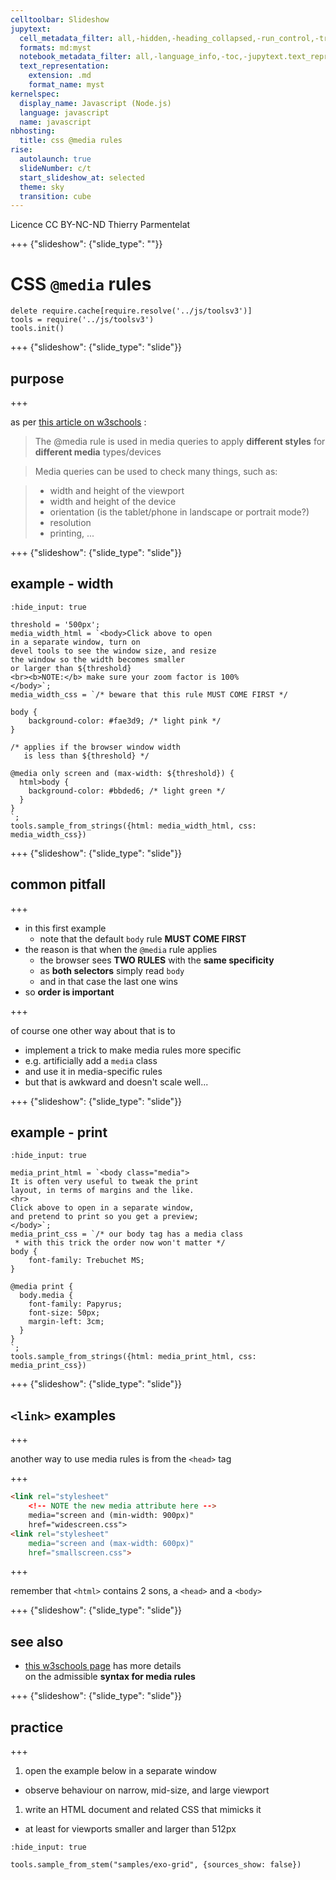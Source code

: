 ```yaml
---
celltoolbar: Slideshow
jupytext:
  cell_metadata_filter: all,-hidden,-heading_collapsed,-run_control,-trusted
  formats: md:myst
  notebook_metadata_filter: all,-language_info,-toc,-jupytext.text_representation.jupytext_version,-jupytext.text_representation.format_version
  text_representation:
    extension: .md
    format_name: myst
kernelspec:
  display_name: Javascript (Node.js)
  language: javascript
  name: javascript
nbhosting:
  title: css @media rules
rise:
  autolaunch: true
  slideNumber: c/t
  start_slideshow_at: selected
  theme: sky
  transition: cube
---
```


<div class="licence">
<span>Licence CC BY-NC-ND</span>
<span>Thierry Parmentelat</span>
</div>

+++ {"slideshow": {"slide_type": ""}}

# CSS `@media` rules

```{code-cell}
delete require.cache[require.resolve('../js/toolsv3')]
tools = require('../js/toolsv3')
tools.init()
```

+++ {"slideshow": {"slide_type": "slide"}}

## purpose

+++

as per [this article on w3schools](https://www.w3schools.com/cssref/css3_pr_mediaquery.asp) :

> The @media rule is used in media queries to apply **different styles** for **different media** types/devices

> Media queries can be used to check many things, such as:

> * width and height of the viewport
> * width and height of the device
> * orientation (is the tablet/phone in landscape or portrait mode?)
> * resolution
> * printing, ...

+++ {"slideshow": {"slide_type": "slide"}}

## example - width

```{code-cell}
:hide_input: true

threshold = '500px';
media_width_html = `<body>Click above to open
in a separate window, turn on
devel tools to see the window size, and resize
the window so the width becomes smaller
or larger than ${threshold}
<br><b>NOTE:</b> make sure your zoom factor is 100%
</body>`;
media_width_css = `/* beware that this rule MUST COME FIRST */

body {
    background-color: #fae3d9; /* light pink */
}

/* applies if the browser window width
   is less than ${threshold} */

@media only screen and (max-width: ${threshold}) {
  html>body {
    background-color: #bbded6; /* light green */
  }
}
`;
tools.sample_from_strings({html: media_width_html, css: media_width_css})
```

+++ {"slideshow": {"slide_type": "slide"}}

## common pitfall

+++

* in this first example
  * note that the default `body` rule **MUST COME FIRST**
* the reason is that when the `@media` rule applies
  * the browser sees **TWO RULES** with the **same specificity**
  * as **both selectors**  simply read `body`
  * and in that case the last one wins
* so **order is important**

+++

<div class="rise-footnote">

of course one other way about that is to    

* implement a trick to make media rules more specific
* e.g. artificially add a `media` class
* and use it in media-specific rules
* but that is awkward and doesn't scale well...
    
</div>

+++ {"slideshow": {"slide_type": "slide"}}

## example - print

```{code-cell}
:hide_input: true

media_print_html = `<body class="media">
It is often very useful to tweak the print
layout, in terms of margins and the like.
<hr>
Click above to open in a separate window,
and pretend to print so you get a preview;
</body>`;
media_print_css = `/* our body tag has a media class
 * with this trick the order now won't matter */
body {
    font-family: Trebuchet MS;
}

@media print {
  body.media {
    font-family: Papyrus;
    font-size: 50px;
    margin-left: 3cm;
  }
}
`;
tools.sample_from_strings({html: media_print_html, css: media_print_css})
```

+++ {"slideshow": {"slide_type": "slide"}}

## `<link>` examples

+++

another way to use media rules is from the `<head>` tag

+++

```html
<link rel="stylesheet"
    <!-- NOTE the new media attribute here -->
    media="screen and (min-width: 900px)"
    href="widescreen.css">
<link rel="stylesheet"
    media="screen and (max-width: 600px)"
    href="smallscreen.css">
```

+++

<div class="rise-footnote">
    
remember that `<html>` contains 2 sons, a `<head>` and a `<body>`
    
</div>

+++ {"slideshow": {"slide_type": "slide"}}

## see also

* [this w3schools page](https://www.w3schools.com/cssref/css3_pr_mediaquery.asp) has more details  
  on the admissible **syntax for media rules**

+++ {"slideshow": {"slide_type": "slide"}}

## practice

+++

1. open the example below in a separate window
  * observe behaviour on narrow, mid-size, and large viewport
1. write an HTML document and related CSS that mimicks it
  * at least for viewports smaller and larger than 512px

```{code-cell}
:hide_input: true

tools.sample_from_stem("samples/exo-grid", {sources_show: false})
```
